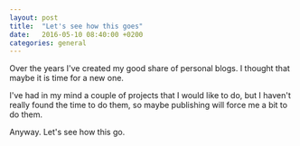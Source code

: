 ```yaml
---
layout: post
title:  "Let's see how this goes"
date:   2016-05-10 08:40:00 +0200
categories: general
---
```

Over the years I've created my good share of personal blogs. I thought that maybe it is time for a new one.

I've had in my mind a couple of projects that I would like to do, but I haven't really found the time to do them, so maybe publishing will force me a bit to do them.

Anyway. Let's see how this go.